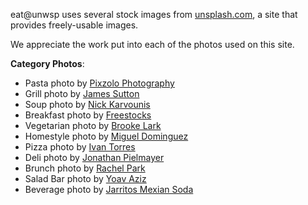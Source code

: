 eat@unwsp uses several stock images from [unsplash.com](https://unsplash.com/), a site that provides freely-usable images. 

We appreciate the work put into each of the photos used on this site. 

**Category Photos**:
- Pasta photo by [Pixzolo Photography](https://unsplash.com/photos/aeESmmFKH0M)
- Grill photo by [James Sutton](https://unsplash.com/photos/JdFXBzf9gnA)
- Soup photo by [Nick Karvounis](https://unsplash.com/photos/YmyFBvW7oG8)
- Breakfast photo by [Freestocks](https://unsplash.com/photos/5JCIyPFjbG4)
- Vegetarian photo by [Brooke Lark](https://unsplash.com/photos/jUPOXXRNdcA)
- Homestyle photo by [Miguel Dominguez](https://unsplash.com/photos/95YBr_WDsMM)
- Pizza photo by [Ivan Torres](https://unsplash.com/photos/MQUqbmszGGM)
- Deli photo by [Jonathan Pielmayer](https://unsplash.com/photos/XZUqPMLHvzw)
- Brunch photo by [Rachel Park](https://unsplash.com/photos/hrlvr2ZlUNk)
- Salad Bar photo by [Yoav Aziz](https://unsplash.com/photos/AiHJiRCwB3w)
- Beverage photo by [Jarritos Mexian Soda](https://unsplash.com/photos/NUCLVodR1KM)